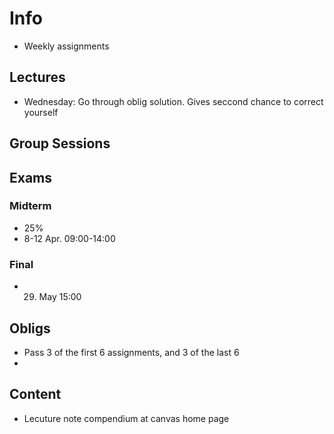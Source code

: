 # Info
- Weekly assignments

## Lectures
- Wednesday: Go through oblig solution. Gives seccond chance to correct yourself

## Group Sessions

## Exams
### Midterm
- 25%
- 8-12 Apr. 09:00-14:00

### Final
- 29. May 15:00 

## Obligs
- Pass 3 of the first 6 assignments, and 3 of the last 6
- 

## Content
- Lecuture note compendium at canvas home page
